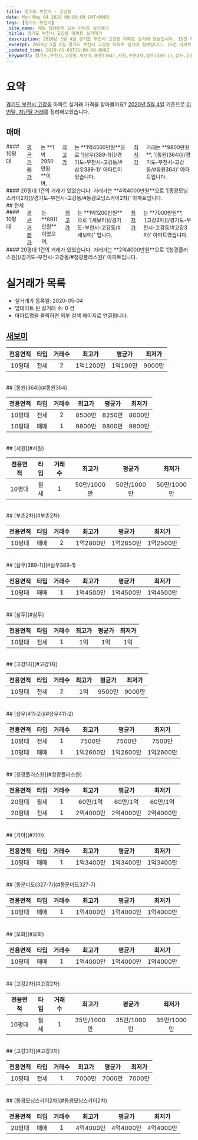 ```yaml
---
title: 경기도 부천시 - 고강동
date: Mon May 04 2020 00:00:00 GMT+0900
tags: [경기도-부천시]
_site_name: 매일 업데이트 되는 아파트 실거래가
_title: 경기도 부천시 고강동 아파트 실거래가
_description: 2020년 5월 4일 경기도 부천시 고강동 아파트 실거래 정보입니다. 15건 아파트 정보가 있습니다.
_excerpt: 2020년 5월 4일 경기도 부천시 고강동 아파트 실거래 정보입니다. 15건 아파트 정보가 있습니다.
_updated_time: 2020-05-03T15:00:00.000Z
_keywords: 경기도,부천시,고강동,새보미,동원(364),서원,부촌2차,삼우(389-1),삼두,고강1차,상우(411-2),청광플러스원,가야,동문미도(327-7),오화,고강2차,고강3차,동광모닝스카이2차
---
```





# 요약
<ins>경기도 부천시 고강동</ins> 아파트 실거래 가격을 알아볼까요? <ins>2020년 5월 4일</ins> 기준으로 <ins>이번달, 지난달 거래</ins>를 정리해보았습니다.

## 매매
<div class="container">
<div class="six columns" markdown="1">
#### 10평대
<ins>평균 거래가</ins>는 **1억2950만원**이며, <ins>최고가</ins>는 **1억4500만원**으로 '[삼우(389-1)](/경기도-부천시-고강동/#삼우389-1)' 아파트이었습니다. <ins>최저가</ins> 거래는 **9800만원**, '[동원(364)](/경기도-부천시-고강동/#동원364)' 아파트입니다.
</div>
<div class="six columns" markdown="1">
#### 20평대
1건의 거래가 있었습니다. 거래가는 **4억4000만원**으로 '[동광모닝스카이2차](/경기도-부천시-고강동/#동광모닝스카이2차)' 아파트입니다.
</div>
</div>
## 전세
<div class="container">
<div class="six columns" markdown="1">
#### 10평대
<ins>평균 거래가</ins>는 **8911만원**이었으며, <ins>최고가</ins>는 **1억1200만원**으로 '[새보미](/경기도-부천시-고강동/#새보미)' 입니다. <ins>최저가</ins>는 **7000만원**, '[고강3차](/경기도-부천시-고강동/#고강3차)' 아파트였습니다.
</div>
<div class="six columns" markdown="1">
#### 20평대
1건의 거래가 있었습니다. 거래가는 **2억4000만원**으로 '[청광플러스원](/경기도-부천시-고강동/#청광플러스원)' 아파트입니다.
</div>
</div>



# 실거래가 목록
- 실거래가 등록일: 2020-05-04
- 업데이트 된 실거래 수: 0 건
- 아파트명을 클릭하면 외부 검색 페이지로 연결됩니다.

## [새보미](#새보미)

|전용면적|타입|거래수|최고가|평균가|최저가|
|:---:|:---:|:---:|:---:|:---:|:---:|
|10평대|<span class="deal-type-2">전세</span>|2|1억1200만|1억100만|9000만|

<br/>
## [동원(364)](#동원364)

|전용면적|타입|거래수|최고가|평균가|최저가|
|:---:|:---:|:---:|:---:|:---:|:---:|
|10평대|<span class="deal-type-2">전세</span>|2|8500만|8250만|8000만|
|10평대|<span class="deal-type-1">매매</span>|1|9800만|9800만|9800만|

<br/>
## [서원](#서원)

|전용면적|타입|거래수|최고가|평균가|최저가|
|:---:|:---:|:---:|:---:|:---:|:---:|
|10평대|<span class="deal-type-3">월세</span>|1|50만/1000만|50만/1000만|50만/1000만|

<br/>
## [부촌2차](#부촌2차)

|전용면적|타입|거래수|최고가|평균가|최저가|
|:---:|:---:|:---:|:---:|:---:|:---:|
|10평대|<span class="deal-type-1">매매</span>|2|1억2800만|1억2650만|1억2500만|

<br/>
## [삼우(389-1)](#삼우389-1)

|전용면적|타입|거래수|최고가|평균가|최저가|
|:---:|:---:|:---:|:---:|:---:|:---:|
|10평대|<span class="deal-type-1">매매</span>|1|1억4500만|1억4500만|1억4500만|

<br/>
## [삼두](#삼두)

|전용면적|타입|거래수|최고가|평균가|최저가|
|:---:|:---:|:---:|:---:|:---:|:---:|
|10평대|<span class="deal-type-2">전세</span>|1|1억|1억|1억|

<br/>
## [고강1차](#고강1차)

|전용면적|타입|거래수|최고가|평균가|최저가|
|:---:|:---:|:---:|:---:|:---:|:---:|
|10평대|<span class="deal-type-2">전세</span>|2|1억|9500만|9000만|

<br/>
## [상우(411-2)](#상우411-2)

|전용면적|타입|거래수|최고가|평균가|최저가|
|:---:|:---:|:---:|:---:|:---:|:---:|
|10평대|<span class="deal-type-2">전세</span>|1|7500만|7500만|7500만|
|10평대|<span class="deal-type-1">매매</span>|1|1억2600만|1억2600만|1억2600만|

<br/>
## [청광플러스원](#청광플러스원)

|전용면적|타입|거래수|최고가|평균가|최저가|
|:---:|:---:|:---:|:---:|:---:|:---:|
|20평대|<span class="deal-type-3">월세</span>|1|60만/1억|60만/1억|60만/1억|
|20평대|<span class="deal-type-2">전세</span>|1|2억4000만|2억4000만|2억4000만|

<br/>
## [가야](#가야)

|전용면적|타입|거래수|최고가|평균가|최저가|
|:---:|:---:|:---:|:---:|:---:|:---:|
|10평대|<span class="deal-type-1">매매</span>|1|1억3400만|1억3400만|1억3400만|

<br/>
## [동문미도(327-7)](#동문미도327-7)

|전용면적|타입|거래수|최고가|평균가|최저가|
|:---:|:---:|:---:|:---:|:---:|:---:|
|10평대|<span class="deal-type-1">매매</span>|1|1억4000만|1억4000만|1억4000만|

<br/>
## [오화](#오화)

|전용면적|타입|거래수|최고가|평균가|최저가|
|:---:|:---:|:---:|:---:|:---:|:---:|
|10평대|<span class="deal-type-1">매매</span>|1|1억4000만|1억4000만|1억4000만|

<br/>
## [고강2차](#고강2차)

|전용면적|타입|거래수|최고가|평균가|최저가|
|:---:|:---:|:---:|:---:|:---:|:---:|
|10평대|<span class="deal-type-3">월세</span>|1|35만/1000만|35만/1000만|35만/1000만|

<br/>
## [고강3차](#고강3차)

|전용면적|타입|거래수|최고가|평균가|최저가|
|:---:|:---:|:---:|:---:|:---:|:---:|
|10평대|<span class="deal-type-2">전세</span>|1|7000만|7000만|7000만|

<br/>
## [동광모닝스카이2차](#동광모닝스카이2차)

|전용면적|타입|거래수|최고가|평균가|최저가|
|:---:|:---:|:---:|:---:|:---:|:---:|
|20평대|<span class="deal-type-1">매매</span>|1|4억4000만|4억4000만|4억4000만|

<br/>




